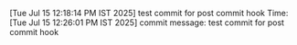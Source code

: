 [Tue Jul 15 12:18:14 PM IST 2025] test commit for post commit hook
Time:[Tue Jul 15 12:26:01 PM IST 2025] commit message: test commit for post commit hook
